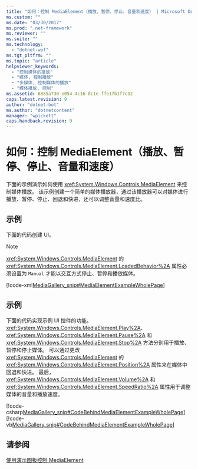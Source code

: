 ```yaml
---
title: "如何：控制 MediaElement（播放、暂停、停止、音量和速度） | Microsoft Docs"
ms.custom: ""
ms.date: "03/30/2017"
ms.prod: ".net-framework"
ms.reviewer: ""
ms.suite: ""
ms.technology: 
  - "dotnet-wpf"
ms.tgt_pltfrm: ""
ms.topic: "article"
helpviewer_keywords: 
  - "控制媒体的播放"
  - "媒体, 控制播放"
  - "多媒体, 控制媒体的播放"
  - "媒体播放, 控制"
ms.assetid: 6885a730-e054-4c16-8c1e-ffe17b1f7c32
caps.latest.revision: 9
author: "dotnet-bot"
ms.author: "dotnetcontent"
manager: "wpickett"
caps.handback.revision: 9
---
```

# 如何：控制 MediaElement（播放、暂停、停止、音量和速度）
下面的示例演示如何使用 <xref:System.Windows.Controls.MediaElement> 来控制媒体播放。  该示例创建一个简单的媒体播放器，通过该播放器可以对媒体进行播放、暂停、停止、回退和快进，还可以调整音量和速度比。  
  
## 示例  
 下面的代码创建 UI。  
  
> [!NOTE]
>  <xref:System.Windows.Controls.MediaElement> 的 <xref:System.Windows.Controls.MediaElement.LoadedBehavior%2A> 属性必须设置为 `Manual` 才能以交互方式停止、暂停和播放媒体。  
  
 [!code-xml[MediaGallery_snip#MediaElementExampleWholePage](../../../../samples/snippets/visualbasic/VS_Snippets_Wpf/MediaGallery_snip/VB/MediaElementExample.xaml#mediaelementexamplewholepage)]  
  
## 示例  
 下面的代码实现示例 UI 控件的功能。  <xref:System.Windows.Controls.MediaElement.Play%2A>、<xref:System.Windows.Controls.MediaElement.Pause%2A> 和 <xref:System.Windows.Controls.MediaElement.Stop%2A> 方法分别用于播放、暂停和停止媒体。  可以通过更改 <xref:System.Windows.Controls.MediaElement> 的 <xref:System.Windows.Controls.MediaElement.Position%2A> 属性来在媒体中回退和快进。  最后，<xref:System.Windows.Controls.MediaElement.Volume%2A> 和 <xref:System.Windows.Controls.MediaElement.SpeedRatio%2A> 属性用于调整媒体的音量和播放速度。  
  
 [!code-csharp[MediaGallery_snip#CodeBehindMediaElementExampleWholePage](../../../../samples/snippets/csharp/VS_Snippets_Wpf/MediaGallery_snip/CSharp/MediaElementExample.xaml.cs#codebehindmediaelementexamplewholepage)]
 [!code-vb[MediaGallery_snip#CodeBehindMediaElementExampleWholePage](../../../../samples/snippets/visualbasic/VS_Snippets_Wpf/MediaGallery_snip/VB/MediaElementExample.xaml.vb#codebehindmediaelementexamplewholepage)]  
  
## 请参阅  
 [使用演示图板控制 MediaElement](../../../../docs/framework/wpf/graphics-multimedia/how-to-control-a-mediaelement-by-using-a-storyboard.md)